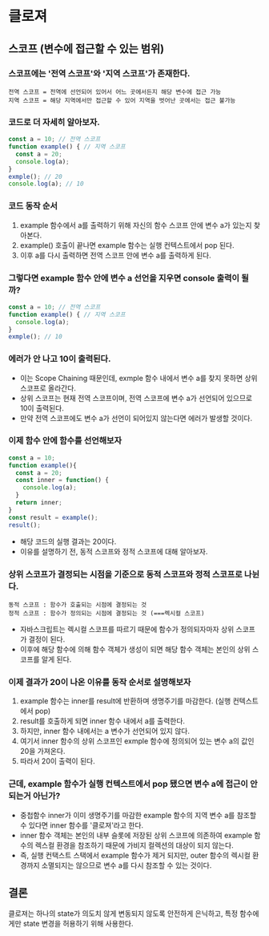 # 클로져

## 스코프 (변수에 접근할 수 있는 범위)
### 스코프에는 '전역 스코프'와 '지역 스코프'가 존재한다.
```
전역 스코프 = 전역에 선언되어 있어서 어느 곳에서든지 해당 변수에 접근 가능
지역 스코프 = 해당 지역에서만 접근할 수 있어 지역을 벗어난 곳에서는 접근 불가능
```
### 코드로 더 자세히 알아보자.
```js
const a = 10; // 전역 스코프
function example() { // 지역 스코프
  const a = 20;
  console.log(a);
}
exmple(); // 20
console.log(a); // 10
```
### 코드 동작 순서
1. example 함수에서 a를 출력하기 위해 자신의 함수 스코프 안에 변수 a가 있는지 찾아본다. 
2. example() 호출이 끝나면 example 함수는 실행 컨텍스트에서 pop 된다.
3. 이후 a를 다시 출력하면 전역 스코프 안에 변수 a를 출력하게 된다.

### 그렇다면 example 함수 안에 변수 a 선언을 지우면 console 출력이 될까?
```js
const a = 10; // 전역 스코프
function example() { // 지역 스코프
  console.log(a);
}
exmple(); // 10
```
### 에러가 안 나고 10이 출력된다.
- 이는 Scope Chaining 때문인데, exmple 함수 내에서 변수 a를 찾지 못하면 상위 스코프로 올라간다.
- 상위 스코프는 현재 전역 스코프이며, 전역 스코프에 변수 a가 선언되어 있으므로 10이 출력된다.
- 만약 전역 스코프에도 변수 a가 선언이 되어있지 않는다면 에러가 발생할 것이다.

### 이제 함수 안에 함수를 선언해보자
```js
const a = 10;
function example(){
  const a = 20;
  const inner = function() {
    console.log(a);
  }
  return inner;
}
const result = example();
result();
```
- 해당 코드의 실행 결과는 20이다.
- 이유를 설명하기 전, 동적 스코프와 정적 스코프에 대해 알아보자.
  
### 상위 스코프가 결정되는 시점을 기준으로 동적 스코프와 정적 스코프로 나뉜다.
```
동적 스코프 : 함수가 호출되는 시점에 결정되는 것
정적 스코프 : 함수가 정의되는 시점에 결정되는 것 (===렉시컬 스코프)
```
- 자바스크립트는 렉시컬 스코프를 따르기 때문에 함수가 정의되자마자 상위 스코프가 결정이 된다.
- 이후에 해당 함수에 의해 함수 객체가 생성이 되면 해당 함수 객체는 본인의 상위 스코프를 알게 된다.

### 이제 결과가 20이 나온 이유를 동작 순서로 설명해보자
1. example 함수는 inner를 result에 반환하며 생명주기를 마감한다. (실행 컨텍스트에서 pop)
2. result를 호출하게 되면 inner 함수 내에서 a를 출력한다.
3. 하지만, inner 함수 내에서는 a 변수가 선언되어 있지 않다.
4. 여기서 inner 함수의 상위 스코프인 exmple 함수에 정의되어 있는 변수 a의 값인 20을 가져온다.
5. 따라서 20이 출력이 된다.

### 근데, example 함수가 실행 컨텍스트에서 pop 됐으면 변수 a에 접근이 안되는거 아닌가?
- 중첩함수 inner가 이미 생명주기를 마감한 example 함수의 지역 변수 a를 참조할 수 있다면 inner 함수를 '클로져'라고 한다.
- inner 함수 객체는 본인의 내부 슬롯에 저장된 상위 스코프에 의존하여 example 함수의 렉스컬 환경을 참조하기 때문에 가비지 컬렉션의 대상이 되지 않는다.
- 즉, 실행 컨택스트 스택에서 example 함수가 제거 되지만, outer 함수의 렉시컬 환경까지 소멸되지는 않으므로 변수 a를 다시 참조할 수 있는 것이다.

## 결론 
클로져는 하나의 state가 의도치 않게 변동되지 않도록 안전하게 은닉하고, 특정 함수에게만 state 변경을 허용하기 위해 사용한다.
